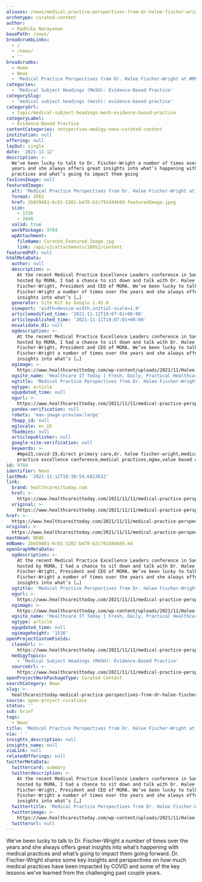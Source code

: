 ```yaml
---
aliases: /news/medical-practice-perspectives-from-dr-halee-fischer-wright-at-mpe21
archetype: curated-content
author:
  - Radhika Narayanan
basePath: /news/
breadcrumbLinks:
  - /
  - /news/
  - ''
breadcrumbs:
  - Home
  - News
  - 'Medical Practice Perspectives from Dr. Halee Fischer-Wright at #MPE21'
categories:
  - 'Medical Subject Headings (MeSH): Evidence-Based Practice'
categorySlug:
  - 'medical subject headings (mesh): evidence-based practice'
categoryUrl:
  - topic/medical-subject-headings-mesh-evidence-based-practice
categoryLabel:
  - Evidence-Based Practice
contentCategories: netspective-medigy-news-curated-content
institution: null
offering: null
layOut: single
date: '2021-11-12'
description: >-
  We’ve been lucky to talk to Dr. Fischer-Wright a number of times over the
  years and she always offers great insights into what’s happening with medical
  practices and what’s going to impact them going 
favIconImage: null
featuredImage:
  alt: 'Medical Practice Perspectives from Dr. Halee Fischer-Wright at #MPE21'
  format: JPEG
  href: 2b659461-6c01-5202-b478-b2c791d44b89-featuredImage.jpeg
  size:
    - 1536
    - 2048
  valid: true
  workPackage: 9784
  wpAttachment:
    fileName: Curated_Featured_Image.jpg
    link: /api/v3/attachments/18952/content
featuredPdf: null
htmlMetaData:
  author: null
  description: >-
    At the recent Medical Practice Excellence Leaders conference in San Diego
    hosted by MGMA, I had a chance to sit down and talk with Dr. Halee
    Fischer-Wright, President and CEO of MGMA. We’ve been lucky to talk to Dr.
    Fischer-Wright a number of times over the years and she always offers great
    insights into what’s […]
  generator: Site Kit by Google 1.45.0
  viewport: 'width=device-width,initial-scale=1.0'
  articlemodified_time: '2021-11-11T19:07:01+00:00'
  articlepublished_time: '2021-11-11T19:07:01+00:00'
  msvalidate.01: null
  ogdescription: >-
    At the recent Medical Practice Excellence Leaders conference in San Diego
    hosted by MGMA, I had a chance to sit down and talk with Dr. Halee
    Fischer-Wright, President and CEO of MGMA. We’ve been lucky to talk to Dr.
    Fischer-Wright a number of times over the years and she always offers great
    insights into what’s […]
  ogimage: >-
    https://www.healthcareittoday.com/wp-content/uploads/2021/11/Halee-Fischer-Wright-MGMA-Medical-Practice-Excellence-Leaders-Conference.jpg
  ogsite_name: 'Healthcare IT Today | Fresh, Daily, Practical Healthcare IT Insights'
  ogtitle: 'Medical Practice Perspectives from Dr. Halee Fischer-Wright at #MPE21'
  ogtype: article
  ogupdated_time: null
  ogurl: >-
    https://www.healthcareittoday.com/2021/11/11/medical-practice-perspectives-from-dr-halee-fischer-wright-at-mpe21/
  yandex-verification: null
  robots: 'max-image-preview:large'
  fbapp_id: null
  oglocale: en_US
  fbadmins: null
  articlepublisher: null
  google-site-verification: null
  keywords: >-
    #mpe21,covid-19,direct primary care,dr. halee fischer-wright,medical
    practice excellence conference,medical practices,mgma,value based care
id: 9784
identifier: News
lastMod: '2021-11-12T10:30:54.681363Z'
link:
  brand: healthcareittoday.com
  href: >-
    https://www.healthcareittoday.com/2021/11/11/medical-practice-perspectives-from-dr-halee-fischer-wright-at-mpe21/
  original: >-
    https://www.healthcareittoday.com/2021/11/11/medical-practice-perspectives-from-dr-halee-fischer-wright-at-mpe21/
href: >-
  https://www.healthcareittoday.com/2021/11/11/medical-practice-perspectives-from-dr-halee-fischer-wright-at-mpe21/
original: >-
  https://www.healthcareittoday.com/2021/11/11/medical-practice-perspectives-from-dr-halee-fischer-wright-at-mpe21/
mastHead: NEWS
mdName: 2b659461-6c01-5202-b478-b2c791d44b89.md
openGraphMetaData:
  ogdescription: >-
    At the recent Medical Practice Excellence Leaders conference in San Diego
    hosted by MGMA, I had a chance to sit down and talk with Dr. Halee
    Fischer-Wright, President and CEO of MGMA. We’ve been lucky to talk to Dr.
    Fischer-Wright a number of times over the years and she always offers great
    insights into what’s […]
  ogtitle: 'Medical Practice Perspectives from Dr. Halee Fischer-Wright at #MPE21'
  ogurl: >-
    https://www.healthcareittoday.com/2021/11/11/medical-practice-perspectives-from-dr-halee-fischer-wright-at-mpe21/
  ogimage: >-
    https://www.healthcareittoday.com/wp-content/uploads/2021/11/Halee-Fischer-Wright-MGMA-Medical-Practice-Excellence-Leaders-Conference.jpg
  ogsite_name: 'Healthcare IT Today | Fresh, Daily, Practical Healthcare IT Insights'
  ogtype: article
  ogupdated_time: null
  ogimageheight: '1536'
openProjectCustomFields:
  cleanUrl: >-
    https://www.healthcareittoday.com/2021/11/11/medical-practice-perspectives-from-dr-halee-fischer-wright-at-mpe21/
  medigyTopics:
    - 'Medical Subject Headings (MeSH): Evidence-Based Practice'
  sourceUrl: >-
    https://www.healthcareittoday.com/2021/11/11/medical-practice-perspectives-from-dr-halee-fischer-wright-at-mpe21/
openProjectWorkPackageType: Curated Content
searchCategory: News
slug: >-
  healthcareittoday-medical-practice-perspectives-from-dr-halee-fischer-wright-at-mpe21
source: open-project-curations
status: ''
sub: brief
tags:
  - News
title: 'Medical Practice Perspectives from Dr. Halee Fischer-Wright at #MPE21'
via: ' '
insights_description: null
insights_name: null
viaLink: null
relatedOfferings: null
twitterMetaData:
  twittercard: summary
  twitterdescription: >-
    At the recent Medical Practice Excellence Leaders conference in San Diego
    hosted by MGMA, I had a chance to sit down and talk with Dr. Halee
    Fischer-Wright, President and CEO of MGMA. We’ve been lucky to talk to Dr.
    Fischer-Wright a number of times over the years and she always offers great
    insights into what’s […]
  twittertitle: 'Medical Practice Perspectives from Dr. Halee Fischer-Wright at #MPE21'
  twitterimage: >-
    https://www.healthcareittoday.com/wp-content/uploads/2021/11/Halee-Fischer-Wright-MGMA-Medical-Practice-Excellence-Leaders-Conference.jpg
  twitterurl: null
---
```

<p>We’ve been lucky to talk to Dr. Fischer-Wright a number of times over the years and she always offers great insights into what’s happening with medical practices and what’s going to impact them going forward.
Dr. Fischer-Wright shares some key insights and perspectives on how much medical practices have been impacted by COVID and some of the key lessons we’ve learned from the challenging past couple years.</p>